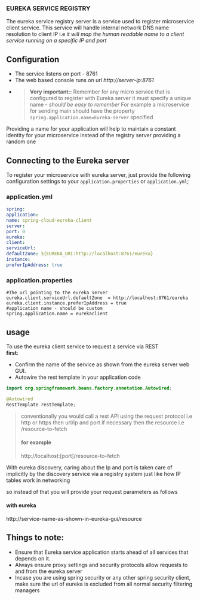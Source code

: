 ### EUREKA SERVICE REGISTRY   
The eureka service registry server is a service used to register
microservice client service. This service will handle internal 
network DNS name resolution to client IP i.e _it will map the human readable
name to a client service running on a specific IP and port_

## Configuration
- The service listens on port - 8761
- The web based console runs on url _http://server-ip:8761_
- >**Very important::** Remember for any micro service that is configured to register 
  > with Eureka server it must specify a unique name - _should be easy to remember_
  > For example a microservice for sending main should have the property 
  > ``spring.application.name=Eureka-server`` specified

Providing a name for your application will help to maintain a
constant identity for your microservice instead of the 
registry server providing a random one

## Connecting to the Eureka server
To register your microservice with eureka server, just provide
the following configuration settings to your `application.properties`
or `application.yml`;
### application.yml
```yaml
spring:
application:
name: spring-cloud-eureka-client
server:
port: 0
eureka:
client:
serviceUrl:
defaultZone: ${EUREKA_URI:http://localhost:8761/eureka}
instance:
preferIpAddress: true
```
### application.properties
```properties
#The url pointing to the eureka server 
eureka.client.serviceUrl.defaultZone  = http://localhost:8761/eureka
eureka.client.instance.preferIpAddress = true
#application name - should be custom
spring.application.name = eurekaclient
```

## usage
To use the eureka client service to request a service 
via REST  
**first**:  
- Confirm the name of the service as shown from the eureka server web GUI.
- Autowire the rest template in your application code

 ```java
import org.springframework.beans.factory.annotation.Autowired;

@Autowired
RestTemplate restTemplate;
```
>conventionally you would call a rest API using the 
> request protocol i.e http or https then url/ip and port if
> necessary then the resource i.e /resource-to-fetch
> #### for example  
> http://localhost:[port]/resource-to-fetch

With eureka discovery, caring about the Ip and port is taken care of
implicitly by the discovery service via a registry system just 
like how IP tables work in networking

so instead of that you will provide your request parameters as follows
#### with eureka 
http://service-name-as-shown-in-eureka-gui/resource  

## Things to note:
- Ensure that Eureka service application starts ahead of all
services that depends on it.
- Always ensure proxy settings and security protocols allow
requests to and from the eureka server
- Incase you are using spring security or any other spring
security client, make sure the url of eureka is excluded from
all normal security filtering managers